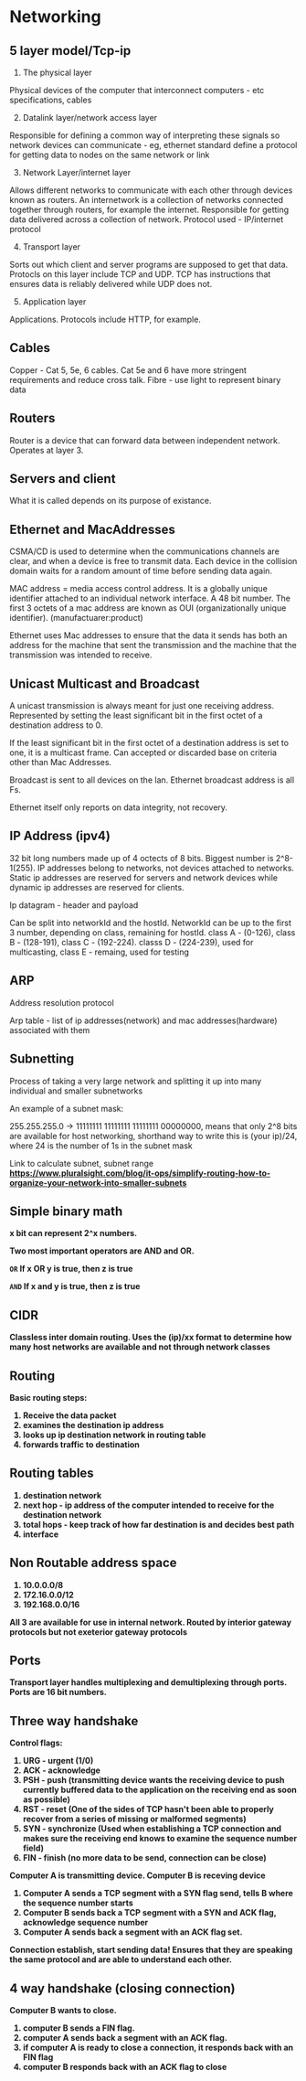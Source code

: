 # Networking 

## 5 layer model/Tcp-ip

1) The physical layer

Physical devices of the computer that interconnect computers - etc  specifications, cables

2) Datalink layer/network access layer

Responsible for defining a common way of interpreting these signals so network devices can communicate - eg, ethernet standard define a protocol for getting data to nodes on the same network or link

3) Network Layer/internet layer

Allows different networks to communicate with each other through devices known as routers. An internetwork is a collection of networks connected together through routers, for example the internet. Responsible for getting data delivered across a collection of network. Protocol used - IP/internet protocol

4) Transport layer

Sorts out which client and server programs are supposed to get that data. Protocls on this layer include TCP and UDP. TCP has instructions that ensures data is reliably delivered while UDP does not.

5) Application layer

Applications. Protocols include HTTP, for example.

## Cables

Copper - Cat 5, 5e, 6 cables. Cat 5e and 6 have more stringent requirements and reduce cross talk.
Fibre - use light to represent binary data

## Routers

Router is a device that can forward data between independent network. Operates at layer 3.

## Servers and client

What it is called depends on its purpose of existance.

## Ethernet and MacAddresses

CSMA/CD is used to determine when the communications channels are clear, and when a device is free to transmit data. Each device in the collision domain waits for a random amount of time before sending data again.

MAC address = media access control address. It is a globally unique identifier attached to an individual network interface. A 48 bit number. The first 3 octets of a mac address are known as OUI (organizationally unique identifier). (manufactuarer:product)

Ethernet uses Mac addresses to ensure that the data it sends has both an address for the machine that sent the transmission and the machine that the transmission was intended to receive.

## Unicast Multicast and Broadcast

A unicast transmission is always meant for just one receiving address. Represented by setting the least significant bit in the first octet of a destination address to 0.

If the least significant bit in the first octet of a destination address is set to one, it is a multicast frame. Can accepted or discarded base on criteria other than Mac Addresses.

Broadcast is sent to all devices on the lan. Ethernet broadcast address is all Fs.


Ethernet itself only reports on data integrity, not recovery.

## IP Address (ipv4)

32 bit long numbers made up of 4 octects of 8 bits. Biggest number is 2^8-1(255).  IP addresses belong to networks, not devices attached to networks. Static ip addresses are reserved for servers and network devices while dynamic ip addresses are reserved for clients.

Ip datagram - header and payload

Can be split into networkId and the hostId. NetworkId can be up to the first 3 number, depending on class, remaining for hostId. class A - (0-126), class B - (128-191), class C - (192-224). classs D - (224-239), used for multicasting, class E - remaing, used for testing

## ARP

Address resolution protocol

Arp table - list of ip addresses(network) and mac addresses(hardware) associated with them

## Subnetting

Process of taking a very large network and splitting it up into many individual and smaller subnetworks

An example of a subnet mask:

255.255.255.0 -> 11111111 11111111 11111111 00000000, means that only 2^8 bits are available for host networking, shorthand way to write this is (your ip)/24, where 24 is the number of 1s in the subnet mask

Link to calculate subnet, subnet range<b/> 
https://www.pluralsight.com/blog/it-ops/simplify-routing-how-to-organize-your-network-into-smaller-subnets

## Simple binary math

x bit can represent 2^x numbers.

Two most important operators are AND and OR.

`OR`<b/>
If x OR y is true, then z is true

`AND`<b/>
If x and y is true, then z is true

## CIDR

Classless inter domain routing. Uses the (ip)/xx format to determine how many host networks are available and not through network classes

## Routing

Basic routing steps:

1) Receive the data packet
2) examines the destination ip address
3) looks up ip destination network in routing table
4) forwards traffic to destination

## Routing tables

1) destination network
2) next hop - ip address of the computer intended to receive for the destination network
3) total hops - keep track of how far destination is and decides best path
4) interface

## Non Routable address space

1) 10.0.0.0/8
2) 172.16.0.0/12
3) 192.168.0.0/16

All 3 are available for use in internal network. Routed by interior gateway protocols but not exeterior gateway protocols

## Ports

Transport layer handles multiplexing and demultiplexing through ports. Ports are 16 bit numbers.

## Three way handshake

Control flags:

1) URG - urgent (1/0)
2) ACK - acknowledge
3) PSH - push (transmitting device wants the receiving device to push currently buffered data to the application on the receiving end as soon as possible)
4) RST - reset (One of the sides of TCP hasn't been able to properly recover from a series of missing or malformed segments)
5) SYN - synchronize (Used when establishing a TCP connection and makes sure the receiving end knows to examine the sequence number field)
6) FIN - finish (no more data to be send, connection can be close)

Computer A is transmitting device. Computer B is receving device

1) Computer A sends a TCP segment with a SYN flag send, tells B where the sequence number starts
2) Computer B sends back a TCP segment with a SYN and ACK flag, acknowledge sequence number
3) Computer A sends back a segment with an ACK flag set.

Connection establish, start sending data! Ensures that they are speaking the same protocol and are able to understand each other.

## 4 way handshake (closing connection)

Computer B wants to close.

1) computer B sends a FIN flag.
2) computer A sends back a segment with an ACK flag.
3) if computer A is ready to close a connection, it responds back with an FIN flag
4) computer B responds back with an ACK flag to close

